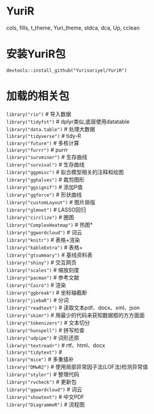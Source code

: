 # YuriR
cols, fills, t_theme, Yuri_theme, stdca, dca, Up, cclean
# 安装YuriR包
`devtools::install_github("Yurisuriyel/YuriR")  `
# 加载的相关包
`library("rio")` # 导入数据  
`library("tidyfst")` # dplyr类似,底层使用datatable  
`library("data.table")` # 处理大数据  
`library("tidyverse")` # tidy-R  
`library("future")` # 多核计算  
`library("furrr")` # purrr  
`library("survminer")` # 生存曲线  
`library("survival")` # 生存曲线  
`library("ggpmisc")` # 拟合模型相关的注释和绘图  
`library("gghalves")` # 裁剪图形  
`library("ggsignif")` # 添加P值  
`library("ggforce")` # 形状曲线  
`library("customLayout")` # 图片排版  
`library("glmnet")` # LASSO回归  
`library("circlize")` # 圈图  
`library("ComplexHeatmap")` # 热图*  
`library("ggwordcloud")` # 词云  
`library("knitr")` # 表格+渲染  
`library("kableExtra")` # 表格+  
`library("gtsummary")` # 基线资料表  
`library("shiny")` # 交互网页  
`library("scales")` # 缩放刻度  
`library("pacman")` # 参考文献  
`library("Cairo")` # 渲染  
`library("ggbreak")` # 坐标轴截断  
`library("jiebaR")` # 分词  
`library("readtext")` # 读取文本pdf、docx、xml、json  
`library("skimr")` # 用最少的代码来获知数据框的方方面面  
`library("tokenizers")` # 文本切分  
`library("hunspell")` # 拼写检查  
`library("udpipe")` # 词形还原  
`library("textreadr")` # rtf、html、docx  
`library("tidytext")` #  
`library("mice")` # 多重插补  
`library("DMwR2")` # 使用局部异常因子法(LOF法)检测异常值  
`library("styler")` # 整理代码  
`library("rvcheck")` # 更新包  
`library("ggwordcloud")` # 词云  
`library("showtext")` # 中文PDF  
`library("DiagrammeR")` # 流程图  

































































